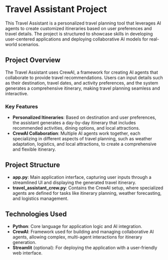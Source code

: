 # Travel Assistant Project

This Travel Assistant is a personalized travel planning tool that leverages AI agents to create customized itineraries based on user preferences and travel details. The project is structured to showcase skills in developing user-centered applications and deploying collaborative AI models for real-world scenarios.

## Project Overview

The Travel Assistant uses CrewAI, a framework for creating AI agents that collaborate to provide travel recommendations. Users can input details such as their destination, travel dates, and activity preferences, and the system generates a comprehensive itinerary, making travel planning seamless and interactive.

### Key Features

- **Personalized Itineraries**: Based on destination and user preferences, the assistant generates a day-by-day itinerary that includes recommended activities, dining options, and local attractions.
- **CrewAI Collaboration**: Multiple AI agents work together, each specializing in different aspects of travel planning, such as weather adaptation, logistics, and local attractions, to create a comprehensive and flexible itinerary.

## Project Structure

- **app.py**: Main application interface, capturing user inputs through a streamlined UI and displaying the generated travel itinerary.
- **travel_assistant_crew.py**: Contains the CrewAI setup, where specialized agents are defined for tasks like itinerary planning, weather forecasting, and logistics management.

## Technologies Used

- **Python**: Core language for application logic and AI integration.
- **CrewAI**: Framework used for building and managing collaborative AI agents, allowing complex, multi-agent interactions for itinerary generation.
- **Streamlit** (optional): For deploying the application with a user-friendly web interface.


